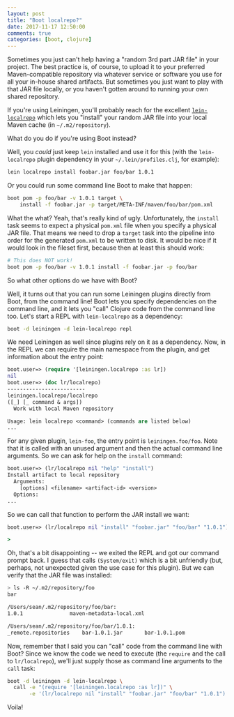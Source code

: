 ```yaml
---
layout: post
title: "Boot localrepo?"
date: 2017-11-17 12:50:00
comments: true
categories: [boot, clojure]
---
```

Sometimes you just can't help having a "random 3rd part JAR file" in your project. The best practice is, of course, to upload it to your preferred Maven-compatible repository via whatever service or software you use for all your in-house shared artifacts. But sometimes you just want to play with that JAR file locally, or you haven't gotten around to running your own shared repository.

If you're using Leiningen, you'll probably reach for the excellent [`lein-localrepo`](https://github.com/kumarshantanu/lein-localrepo) which lets you "install" your random JAR file into your local Maven cache (in `~/.m2/repository`).

What do you do if you're using Boot instead?<!-- more -->

Well, you _could_ just keep `lein` installed and use it for this (with the `lein-localrepo` plugin dependency in your `~/.lein/profiles.clj`, for example):

``` bash
lein localrepo install foobar.jar foo/bar 1.0.1
```

Or you could run some command line Boot to make that happen:

``` bash
boot pom -p foo/bar -v 1.0.1 target \
    install -f foobar.jar -p target/META-INF/maven/foo/bar/pom.xml
```

What the what? Yeah, that's really kind of ugly. Unfortunately, the `install` task seems to expect a physical `pom.xml` file when you specify a physical JAR file. That means we need to drop a `target` task into the pipeline into order for the generated `pom.xml` to be written to disk. It would be nice if it would look in the fileset first, because then at least this should work:

``` bash
# This does NOT work!
boot pom -p foo/bar -v 1.0.1 install -f foobar.jar -p foo/bar
```

So what other options do we have with Boot?

Well, it turns out that you can run some Leiningen plugins directly from Boot, from the command line! Boot lets you specify dependencies on the command line, and it lets you "call" Clojure code from the command line too. Let's start a REPL with `lein-localrepo` as a dependency:

``` bash
boot -d leiningen -d lein-localrepo repl
```

We need Leiningen as well since plugins rely on it as a dependency. Now, in the REPL we can require the main namespace from the plugin, and get information about the entry point:

``` clojure
boot.user=> (require '[leiningen.localrepo :as lr])
nil
boot.user=> (doc lr/localrepo)
-------------------------
leiningen.localrepo/localrepo
([_] [_ command & args])
  Work with local Maven repository

Usage: lein localrepo <command> (commands are listed below)
...
```

For any given plugin, `lein-foo`, the entry point is `leiningen.foo/foo`. Note that it is called with an unused argument and then the actual command line arguments. So we can ask for help on the `install` command:

``` clojure
boot.user=> (lr/localrepo nil "help" "install")
Install artifact to local repository
  Arguments:
    [options] <filename> <artifact-id> <version>
  Options:
...
```

So we can call that function to perform the JAR install we want:

``` clojure
boot.user=> (lr/localrepo nil "install" "foobar.jar" "foo/bar" "1.0.1")

>
```

Oh, that's a bit disappointing -- we exited the REPL and got our command prompt back. I guess that calls `(System/exit)` which is a bit unfriendly (but, perhaps, not unexpected given the use case for this plugin). But we can verify that the JAR file was installed:

``` bash
> ls -R ~/.m2/repository/foo
bar

/Users/sean/.m2/repository/foo/bar:
1.0.1				maven-metadata-local.xml

/Users/sean/.m2/repository/foo/bar/1.0.1:
_remote.repositories	bar-1.0.1.jar		bar-1.0.1.pom
```

Now, remember that I said you can "call" code from the command line with Boot? Since we know the code we need to execute (the `require` and the call to `lr/localrepo`), we'll just supply those as command line arguments to the `call` task:

``` bash
boot -d leiningen -d lein-localrepo \
  call -e "(require '[leiningen.localrepo :as lr])" \
       -e '(lr/localrepo nil "install" "foobar.jar" "foo/bar" "1.0.1")'
```

Voila!
